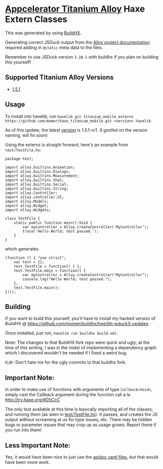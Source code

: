 # [Appcelerator Titanium Alloy](http://www.appcelerator.com/titanium/) Haxe Extern Classes

This was generated by using [BuildHX](https://github.com/jgranick/buildhx).

Generating correct JSDuck output from the [Alloy project documentation](https://github.com/appcelerator/alloy/tree/master/docs) required adding in `@static` meta data to the files.

Remember to use JSDuck version `3.10.1` with buildhx if you plan on building this yourself!

## Supported Titanium Alloy Versions
- [1.5.1](https://github.com/appcelerator/alloy/releases/tag/1.5.1)

## Usage
To install into haxelib, run `haxelib git titanium_mobile_externs https://github.com/momer/haxe_titanium_mobile.git <version> haxelib`

As of this update, the latest [version](https://github.com/momer/haxe_titanium_alloy/releases) is 1.5.1-rc1. (I goofed on the version naming, will fix soon)

Using the externs is straight forward, here's an example from `test/TestFile.hx`:

	package test;

	import alloy.builtins.Animation;
	import alloy.builtins.Dialogs;
	import alloy.builtins.Measurement;
	import alloy.builtins.Sha1;
	import alloy.builtins.Social;
	import alloy.builtins.String;
	import alloy.Controller;
	import alloy.controller.UI;
	import alloy.Models;
	import alloy.Widget;
	import alloy.Widgets;

	class TestFile {
		static public function main():Void {
			var myController = Alloy.createController('MyController');
			trace('Hello World; test passed.');
		}
	}

which generates

	(function () { "use strict";
		var test = {};
		test.TestFile = function() { };
		test.TestFile.main = function() {
			var myController = Alloy.createController("MyController");
			console.log("Hello World; test passed.");
		};
		test.TestFile.main();
	})();

## Building
If you want to build this yourself, you'll have to install my hacked version of BuildHX @ https://github.com/momer/buildhx/tree/bh-jsduck3-updates

Once installed, just run, `haxelib run buildhx build.xml`.

Note: The changes to that BuildHX fork repo were quick and ugly; at the time of this writing, I was in the midst of implementing a dependency graph which I discovered wouldn't be needed if I fixed a weird bug.

tl;dr: Don't hate me for the ugly commits to that buildhx fork.

## Important Note:
In order to make use of functions with arguments of type `Callback<Void>`, simply cast the Callback argument during the function call a la http://try.haxe.org/#D5CcC

The only test available at this time is basically importing all of the classes, and running them (as seen in [test/TestFile.hx](https://github.com/momer/haxe_titanium_alloy/blob/master/test/test/TestFile.hx)). It passes, and creates the JS output without screaming at us for type issues, etc. There may be hidden bugs or parameter issues that may crop up as usage grows. Report these if you run into them!

## Less Important Note:
Yes, it would have been nice to just use the [apidoc yaml files](https://github.com/appcelerator/titanium_mobile/tree/master/apidoc/Titanium), but that would have been more work.
